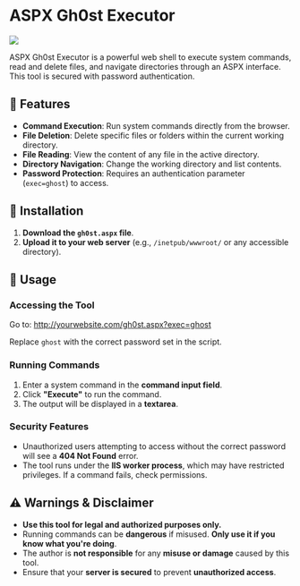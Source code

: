 # ASPX Gh0st Executor

<img src="https://images2.imgbox.com/ff/af/bifxJZUQ_o.png">

ASPX Gh0st Executor is a powerful web shell to execute system commands, read and delete files, and navigate directories through an ASPX interface. This tool is secured with password authentication.

## 🚀 Features

- **Command Execution**: Run system commands directly from the browser.
- **File Deletion**: Delete specific files or folders within the current working directory.
- **File Reading**: View the content of any file in the active directory.
- **Directory Navigation**: Change the working directory and list contents.
- **Password Protection**: Requires an authentication parameter (`exec=ghost`) to access.

## 🔧 Installation

1. **Download the `gh0st.aspx` file**.
2. **Upload it to your web server** (e.g., `/inetpub/wwwroot/` or any accessible directory).

## 📖 Usage

### **Accessing the Tool**
Go to: http://yourwebsite.com/gh0st.aspx?exec=ghost

Replace `ghost` with the correct password set in the script.

### **Running Commands**
1. Enter a system command in the **command input field**.
2. Click **"Execute"** to run the command.
3. The output will be displayed in a **textarea**.

### **Security Features**
- Unauthorized users attempting to access without the correct password will see a **404 Not Found** error.
- The tool runs under the **IIS worker process**, which may have restricted privileges. If a command fails, check permissions.

## ⚠️ **Warnings & Disclaimer**
- **Use this tool for legal and authorized purposes only.**
- Running commands can be **dangerous** if misused. **Only use it if you know what you're doing**.
- The author is **not responsible** for any **misuse or damage** caused by this tool.
- Ensure that your **server is secured** to prevent **unauthorized access**.

